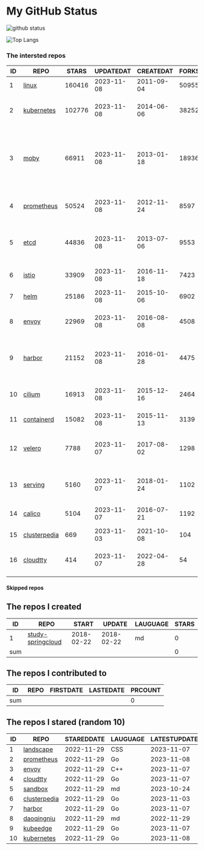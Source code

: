 # My GitHub Status

<img src="https://github-readme-stats-1.yihong0618.vercel.app/api?username=daoqingniu&show_icons=true&&&hide_title=true&count_private=true" alt="github status" />

![Top Langs](https://github-readme-stats-1.yihong0618.vercel.app/api/top-langs/?username=daoqingniu&layout=compact)

<!--START_SECTION:github_repos-->
### The intersted repos
| ID |                              REPO                               | STARS  | UPDATEDAT  | CREATEDAT  | FORKSCOUNT |                                                DESCRIPTIONS                                                |
|----|-----------------------------------------------------------------|--------|------------|------------|------------|------------------------------------------------------------------------------------------------------------|
|  1 | [linux](https://github.com/torvalds/linux)                      | 160416 | 2023-11-08 | 2011-09-04 |      50955 | Linux kernel source tree                                                                                   |
|  2 | [kubernetes](https://github.com/kubernetes/kubernetes)          | 102776 | 2023-11-08 | 2014-06-06 |      38252 | Production-Grade Container Scheduling and Management                                                       |
|  3 | [moby](https://github.com/moby/moby)                            |  66911 | 2023-11-08 | 2013-01-18 |      18936 | The Moby Project - a collaborative project for the container ecosystem to assemble container-based systems |
|  4 | [prometheus](https://github.com/prometheus/prometheus)          |  50524 | 2023-11-08 | 2012-11-24 |       8597 | The Prometheus monitoring system and time series database.                                                 |
|  5 | [etcd](https://github.com/etcd-io/etcd)                         |  44836 | 2023-11-08 | 2013-07-06 |       9553 | Distributed reliable key-value store for the most critical data of a distributed system                    |
|  6 | [istio](https://github.com/istio/istio)                         |  33909 | 2023-11-08 | 2016-11-18 |       7423 | Connect, secure, control, and observe services.                                                            |
|  7 | [helm](https://github.com/helm/helm)                            |  25186 | 2023-11-08 | 2015-10-06 |       6902 | The Kubernetes Package Manager                                                                             |
|  8 | [envoy](https://github.com/envoyproxy/envoy)                    |  22969 | 2023-11-08 | 2016-08-08 |       4508 | Cloud-native high-performance edge/middle/service proxy                                                    |
|  9 | [harbor](https://github.com/goharbor/harbor)                    |  21152 | 2023-11-08 | 2016-01-28 |       4475 | An open source trusted cloud native registry project that stores, signs, and scans content.                |
| 10 | [cilium](https://github.com/cilium/cilium)                      |  16913 | 2023-11-08 | 2015-12-16 |       2464 | eBPF-based Networking, Security, and Observability                                                         |
| 11 | [containerd](https://github.com/containerd/containerd)          |  15082 | 2023-11-08 | 2015-11-13 |       3139 | An open and reliable container runtime                                                                     |
| 12 | [velero](https://github.com/vmware-tanzu/velero)                |   7788 | 2023-11-07 | 2017-08-02 |       1298 | Backup and migrate Kubernetes applications and their persistent volumes                                    |
| 13 | [serving](https://github.com/knative/serving)                   |   5160 | 2023-11-07 | 2018-01-24 |       1102 | Kubernetes-based, scale-to-zero, request-driven compute                                                    |
| 14 | [calico](https://github.com/projectcalico/calico)               |   5104 | 2023-11-07 | 2016-07-21 |       1192 | Cloud native networking and network security                                                               |
| 15 | [clusterpedia](https://github.com/clusterpedia-io/clusterpedia) |    669 | 2023-11-03 | 2021-10-08 |        104 | The Encyclopedia of Kubernetes clusters                                                                    |
| 16 | [cloudtty](https://github.com/cloudtty/cloudtty)                |    414 | 2023-11-07 | 2022-04-28 |         54 | A Friendly Kubernetes CloudShell (Web Terminal) !                                                          |



#### Skipped repos
<!--END_SECTION:github_repos-->

<!--START_SECTION:my_github-->
## The repos I created
| ID  |                                 REPO                                 |   START    |   UPDATE   | LAUGUAGE | STARS |
|-----|----------------------------------------------------------------------|------------|------------|----------|-------|
|   1 | [study-springcloud](https://github.com/daoqingniu/study-springcloud) | 2018-02-22 | 2018-02-22 | md       |     0 |
| sum |                                                                      |            |            |          |     0 |

## The repos I contributed to
| ID  | REPO | FIRSTDATE | LASTEDATE | PRCOUNT |
|-----|------|-----------|-----------|---------|
| sum |      |           |           |       0 |

## The repos I stared (random 10)
| ID |                              REPO                               | STAREDDATE | LAUGUAGE | LATESTUPDATE |
|----|-----------------------------------------------------------------|------------|----------|--------------|
|  1 | [landscape](https://github.com/cncf/landscape)                  | 2022-11-29 | CSS      | 2023-11-07   |
|  2 | [prometheus](https://github.com/prometheus/prometheus)          | 2022-11-29 | Go       | 2023-11-08   |
|  3 | [envoy](https://github.com/envoyproxy/envoy)                    | 2022-11-29 | C++      | 2023-11-07   |
|  4 | [cloudtty](https://github.com/cloudtty/cloudtty)                | 2022-11-29 | Go       | 2023-11-07   |
|  5 | [sandbox](https://github.com/cncf/sandbox)                      | 2022-11-29 | md       | 2023-10-24   |
|  6 | [clusterpedia](https://github.com/clusterpedia-io/clusterpedia) | 2022-11-29 | Go       | 2023-11-03   |
|  7 | [harbor](https://github.com/goharbor/harbor)                    | 2022-11-29 | Go       | 2023-11-07   |
|  8 | [daoqingniu](https://github.com/daoqingniu/daoqingniu)          | 2022-11-29 | md       | 2022-11-29   |
|  9 | [kubeedge](https://github.com/kubeedge/kubeedge)                | 2022-11-29 | Go       | 2023-11-07   |
| 10 | [kubernetes](https://github.com/kubernetes/kubernetes)          | 2022-11-29 | Go       | 2023-11-08   |

<!--END_SECTION:my_github-->
